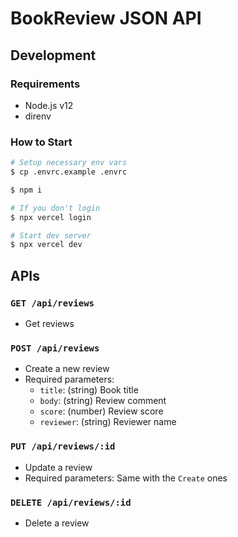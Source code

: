 # BookReview JSON API

## Development

### Requirements

* Node.js v12
* direnv

### How to Start

```sh
# Setup necessary env vars
$ cp .envrc.example .envrc

$ npm i

# If you don't login
$ npx vercel login

# Start dev server
$ npx vercel dev
```


## APIs

### `GET /api/reviews`

* Get reviews

### `POST /api/reviews`

* Create a new review
* Required parameters:
    * `title`: (string) Book title
    * `body`: (string) Review comment
    * `score`: (number) Review score
    * `reviewer`: (string) Reviewer name

### `PUT /api/reviews/:id`

* Update a review
* Required parameters: Same with the `Create` ones

### `DELETE /api/reviews/:id`

* Delete a review
